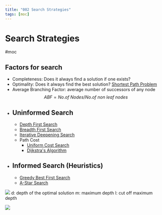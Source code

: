 ```yaml
---
title: "002 Search Strategies"
tags: [moc]
---
```

# Search Strategies
#moc
## Factors for search
- Completeness: Does it always find a solution if one exists?
- Optimality: Does it always find the best solution? [Shortest Path Problem](Notes/Shortest%20Path%20Problem.md)
- Average Branching Factor: average number of successors of any node $$ABF=No.of\ Nodes/No.of\ non\ leaf\ nodes$$
- ## Uninformed Search
	- [Depth First Search](Notes/Depth%20First%20Search.md)
	- [Breadth First Search](Notes/Breadth%20First%20Search.md)
	- [Iterative Deepening Search](Notes/Iterative%20Deepening%20Search.md)
	- Path Cost
		- [Uniform Cost Search](Notes/Uniform%20Cost%20Search.md)
		- [Dijkstra's Algorithm](Notes/Dijkstra's%20Algorithm.md)
- ## Informed Search (Heuristics)
	- [Greedy Best First Search](Notes/Greedy%20Best%20First%20Search.md)
	- [A-Star Search](Notes/A-Star%20Search.md)
	

![](https://i.imgur.com/GJgz8dM.png)
d: depth of the optimal solution
m: maximum depth
l: cut off maximum depth

![](https://i.imgur.com/PwqLQTV.png)
